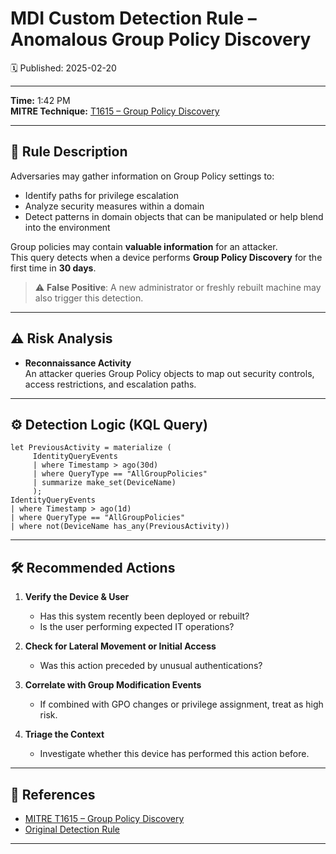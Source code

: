 # MDI Custom Detection Rule – Anomalous Group Policy Discovery
🗓️ Published: 2025-02-20

---

**Time:** 1:42 PM  
**MITRE Technique:** [T1615 – Group Policy Discovery](https://attack.mitre.org/techniques/T1615)

---

## 💍 Rule Description

Adversaries may gather information on Group Policy settings to:
- Identify paths for privilege escalation
- Analyze security measures within a domain
- Detect patterns in domain objects that can be manipulated or help blend into the environment

Group policies may contain **valuable information** for an attacker.  
This query detects when a device performs **Group Policy Discovery** for the first time in **30 days**.

> ⚠️ **False Positive**: A new administrator or freshly rebuilt machine may also trigger this detection.

---

## ⚠️ Risk Analysis

- **Reconnaissance Activity**  
  An attacker queries Group Policy objects to map out security controls, access restrictions, and escalation paths.

---

## ⚙️ Detection Logic (KQL Query)

```kusto
let PreviousActivity = materialize (
     IdentityQueryEvents
     | where Timestamp > ago(30d)
     | where QueryType == "AllGroupPolicies"
     | summarize make_set(DeviceName)
     );
IdentityQueryEvents
| where Timestamp > ago(1d)
| where QueryType == "AllGroupPolicies"
| where not(DeviceName has_any(PreviousActivity))
```

---

## 🛠️ Recommended Actions

1. **Verify the Device & User**
   - Has this system recently been deployed or rebuilt?
   - Is the user performing expected IT operations?

2. **Check for Lateral Movement or Initial Access**
   - Was this action preceded by unusual authentications?

3. **Correlate with Group Modification Events**
   - If combined with GPO changes or privilege assignment, treat as high risk.

4. **Triage the Context**
   - Investigate whether this device has performed this action before.

---

## 💎 References

- [MITRE T1615 – Group Policy Discovery](https://attack.mitre.org/techniques/T1615)
- [Original Detection Rule](https://github.com/Bert-JanP/Hunting-Queries-Detection-Rules/blob/main/Defender%20For%20Identity/AnomalousGroupPolicyDiscovery.md)

---
